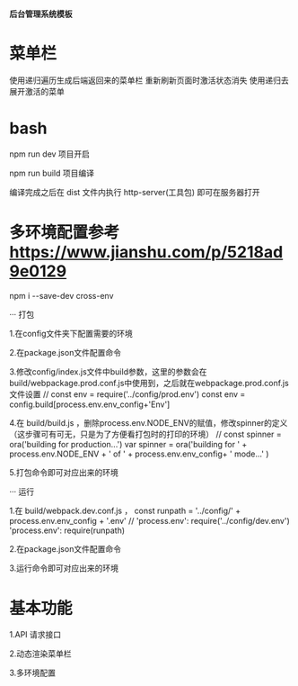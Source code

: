 #### 后台管理系统模板


# 菜单栏

使用递归遍历生成后端返回来的菜单栏
重新刷新页面时激活状态消失 使用递归去展开激活的菜单




# bash

npm run dev  项目开启

npm run build 项目编译

编译完成之后在 dist 文件内执行 http-server(工具包) 即可在服务器打开





# 多环境配置参考 https://www.jianshu.com/p/5218ad9e0129

npm i --save-dev cross-env

··· 打包

1.在config文件夹下配置需要的环境

2.在package.json文件配置命令

3.修改config/index.js文件中build参数，这里的参数会在build/webpackage.prod.conf.js中使用到，之后就在webpackage.prod.conf.js文件设置
// const env = require('../config/prod.env')
const env = config.build[process.env.env_config+'Env']

4.在 build/build.js ，删除process.env.NODE_ENV的赋值，修改spinner的定义（这步骤可有可无，只是为了方便看打包时的打印的环境）
// const spinner = ora('building for production...')
var spinner = ora('building for ' + process.env.NODE_ENV + ' of ' + process.env.env_config+ ' mode...' )

5.打包命令即可对应出来的环境

··· 运行

1.在 build/webpack.dev.conf.js ，
const runpath = '../config/' + process.env.env_config + '.env'
// 'process.env': require('../config/dev.env')
'process.env': require(runpath)

2.在package.json文件配置命令

3.运行命令即可对应出来的环境





# 基本功能

1.API 请求接口

2.动态渲染菜单栏

3.多环境配置